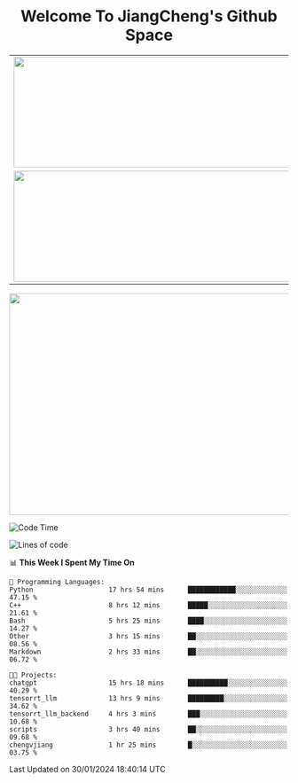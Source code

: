 <h1 align="center">Welcome To JiangCheng's Github Space</h1>

<table align="center" frame="void" rules="none" >
  <tr>
    <td>
      <div align="center"> <img height="200px" width="500px"  src="https://github-readme-stats.vercel.app/api?username=thisjiang&hide_title=true&hide_border=true&layout=compact&show_icons=trueline_height=21&text_color=000&icon_color=000&bg_color=0,ea6161,ffc64d,fffc4d,52fa5a&theme=graywhite" /> </div>
    </td>
    <td>
      <div align="center"> <img height="200px" width="500px" src="https://github-readme-stats.vercel.app/api/top-langs/?username=thisjiang&hide_title=true&hide_border=true&layout=compact&langs_count=6&text_color=000&icon_color=fff&bg_color=0,52fa5a,4dfcff,c64dff&theme=graywhite" /> </div>
    </td>
  </tr>
  <tr>
    <td>
      <div align="center"> <img height="200px" width="500px" src="https://github-readme-streak-stats.herokuapp.com/?user=thisjiang&hide_title=true&hide_border=true&layout=compact&langs_count=6" /> </div>
    </td>
    <td>
      <div align="center"> 
      <a href="https://github.com/" target="_blank"><img style="margin: 10px" src="https://profilinator.rishav.dev/skills-assets/git-scm-icon.svg" alt="Git" height="50" /></a>  
      <a href="https://www.linux.org/" target="_blank"><img style="margin: 10px" src="https://profilinator.rishav.dev/skills-assets/linux-original.svg" alt="Linux" height="50" /></a>  
      <a href="https://www.gnu.org/software/bash/" target="_blank"><img style="margin: 10px" src="https://profilinator.rishav.dev/skills-assets/gnu_bash-icon.svg" alt="Bash" height="50" /></a>  
      </div>
    </td>
  </tr>
</table>

<div align="center"> <img height="400px" width="1000px" src="https://github-readme-activity-graph.cyclic.app/graph?username=thisjiang&theme=react&hide_title=true&hide_border=true&layout=compact&langs_count=6" /> </div></td>

<!--START_SECTION:waka-->
![Code Time](http://img.shields.io/badge/Code%20Time-826%20hrs%2058%20mins-blue)

![Lines of code](https://img.shields.io/badge/From%20Hello%20World%20I%27ve%20Written-471.5%20thousand%20lines%20of%20code-blue)

📊 **This Week I Spent My Time On** 

```text
💬 Programming Languages: 
Python                   17 hrs 54 mins      ████████████░░░░░░░░░░░░░   47.15 % 
C++                      8 hrs 12 mins       █████░░░░░░░░░░░░░░░░░░░░   21.61 % 
Bash                     5 hrs 25 mins       ████░░░░░░░░░░░░░░░░░░░░░   14.27 % 
Other                    3 hrs 15 mins       ██░░░░░░░░░░░░░░░░░░░░░░░   08.56 % 
Markdown                 2 hrs 33 mins       ██░░░░░░░░░░░░░░░░░░░░░░░   06.72 % 

🐱‍💻 Projects: 
chatgpt                  15 hrs 18 mins      ██████████░░░░░░░░░░░░░░░   40.29 % 
tensorrt_llm             13 hrs 9 mins       █████████░░░░░░░░░░░░░░░░   34.62 % 
tensorrt_llm_backend     4 hrs 3 mins        ███░░░░░░░░░░░░░░░░░░░░░░   10.68 % 
scripts                  3 hrs 40 mins       ██░░░░░░░░░░░░░░░░░░░░░░░   09.68 % 
chengvjiang              1 hr 25 mins        █░░░░░░░░░░░░░░░░░░░░░░░░   03.75 % 
```


 Last Updated on 30/01/2024 18:40:14 UTC
<!--END_SECTION:waka-->
